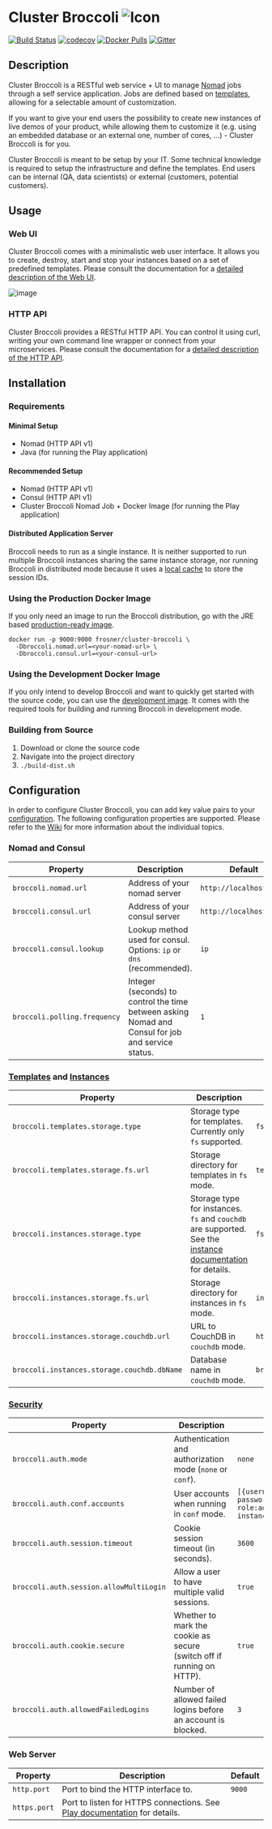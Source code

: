 # Cluster Broccoli ![Icon](https://github.com/FRosner/cluster-broccoli/raw/52dd3447343705bc2d2a76de7e19a84873d89d0c/public/images/favicon-readme.png)

[![Build Status](https://travis-ci.org/FRosner/cluster-broccoli.svg?branch=master)](https://travis-ci.org/FRosner/cluster-broccoli)
[![codecov](https://codecov.io/gh/FRosner/cluster-broccoli/branch/master/graph/badge.svg)](https://codecov.io/gh/FRosner/cluster-broccoli)
[![Docker Pulls](https://img.shields.io/docker/pulls/frosner/cluster-broccoli.svg?maxAge=2592000)](https://hub.docker.com/r/frosner/cluster-broccoli/)
[![Gitter](https://badges.gitter.im/FRosner/cluster-broccoli.svg)](https://gitter.im/FRosner/cluster-broccoli?utm_source=badge&utm_medium=badge&utm_campaign=pr-badge)

## Description

Cluster Broccoli is a RESTful web service + UI to manage [Nomad](https://www.nomadproject.io) jobs through a self service application. Jobs are defined based on [templates](https://github.com/FRosner/cluster-broccoli/wiki/Templates), allowing for a selectable amount of customization.

If you want to give your end users the possibility to create new instances of live demos of your product, while allowing them to customize it (e.g. using an embedded database or an external one, number of cores, ...) - Cluster Broccoli is for you.

Cluster Broccoli is meant to be setup by your IT. Some technical knowledge is required to setup the infrastructure and define the templates. End users can be internal (QA, data scientists) or external (customers, potential customers).

## Usage

### Web UI

Cluster Broccoli comes with a minimalistic web user interface. It allows you to create, destroy, start and stop your instances based on a set of predefined templates. Please consult the documentation for a [detailed description of the Web UI](https://github.com/FRosner/cluster-broccoli/wiki/Web-UI).

![image](https://cloud.githubusercontent.com/assets/3427394/26752821/f1e2c6a8-4858-11e7-81ed-82afa3017dea.png)

### HTTP API

Cluster Broccoli provides a RESTful HTTP API. You can control it using curl, writing your own command line wrapper or connect from your microservices. Please consult the documentation for a [detailed description of the HTTP API](https://github.com/FRosner/cluster-broccoli/wiki/HTTP-API-v1).

## Installation

### Requirements

#### Minimal Setup

- Nomad (HTTP API v1)
- Java (for running the Play application)

#### Recommended Setup

- Nomad (HTTP API v1)
- Consul (HTTP API v1)
- Cluster Broccoli Nomad Job + Docker Image (for running the Play application)

#### Distributed Application Server

Broccoli needs to run as a single instance.
It is neither supported to run multiple Broccoli instances sharing the same instance storage, nor running Broccoli in distributed mode because it uses a [local cache](http://www.ehcache.org/) to store the session IDs.

### Using the Production Docker Image

If you only need an image to run the Broccoli distribution, go with the JRE based [production-ready image](https://hub.docker.com/r/frosner/cluster-broccoli/).

```
docker run -p 9000:9000 frosner/cluster-broccoli \
  -Dbroccoli.nomad.url=<your-nomad-url> \
  -Dbroccoli.consul.url=<your-consul-url>
```

### Using the Development Docker Image

If you only intend to develop Broccoli and want to quickly get started with the source code, you can use the [development image](https://hub.docker.com/r/frosner/cluster-broccoli-dev/). It comes with the required tools for building and running Broccoli in development mode.

### Building from Source

1. Download or clone the source code
2. Navigate into the project directory
3. `./build-dist.sh`

## Configuration

In order to configure Cluster Broccoli, you can add key value pairs to your [configuration](https://www.playframework.com/documentation/2.4.x/Configuration).
The following configuration properties are supported. Please refer to the [Wiki](https://github.com/FRosner/cluster-broccoli/wiki) for more information about the individual topics.

### Nomad and Consul

| Property | Description | Default |
| -------- | ----------- | ------- |
| `broccoli.nomad.url` | Address of your nomad server | `http://localhost:4646` |
| `broccoli.consul.url` | Address of your consul server | `http://localhost:8500` |
| `broccoli.consul.lookup` | Lookup method used for consul. Options: `ip` or `dns` (recommended).| `ip` |
| `broccoli.polling.frequency` | Integer (seconds) to control the time between asking Nomad and Consul for job and service status. | `1` |

### [Templates](https://github.com/FRosner/cluster-broccoli/wiki/Templates) and [Instances](https://github.com/FRosner/cluster-broccoli/wiki/Instances)

| Property | Description | Default |
| -------- | ----------- | ------- |
| `broccoli.templates.storage.type` | Storage type for templates. Currently only `fs` supported. | `fs` |
| `broccoli.templates.storage.fs.url` | Storage directory for templates in `fs` mode. | `templates` |
| `broccoli.instances.storage.type` | Storage type for instances. `fs` and `couchdb` are supported. See the [instance documentation](https://github.com/FRosner/cluster-broccoli/wiki/Instances) for details. | `fs` |
| `broccoli.instances.storage.fs.url` | Storage directory for instances in `fs` mode. | `instances` |
| `broccoli.instances.storage.couchdb.url` | URL to CouchDB in `couchdb` mode. | `http://localhost:5984` |
| `broccoli.instances.storage.couchdb.dbName` | Database name in `couchdb` mode. | `broccoli_instances` |

### [Security](https://github.com/FRosner/cluster-broccoli/wiki/Security)

| Property | Description | Default |
| -------- | ----------- | ------- |
| `broccoli.auth.mode` | Authentication and authorization mode (`none` or `conf`). | `none` |
| `broccoli.auth.conf.accounts` | User accounts when running in `conf` mode. | `[{username:administrator, password:broccoli, role:administrator, instanceRegex:".*"}]` |
| `broccoli.auth.session.timeout` | Cookie session timeout (in seconds). | `3600` |
| `broccoli.auth.session.allowMultiLogin` | Allow a user to have multiple valid sessions. | `true` |
| `broccoli.auth.cookie.secure` | Whether to mark the cookie as secure (switch off if running on HTTP). | `true` |
| `broccoli.auth.allowedFailedLogins` | Number of allowed failed logins before an account is blocked. | `3` |

### Web Server

| Property | Description | Default |
| -------- | ----------- | ------- |
| `http.port` | Port to bind the HTTP interface to. | `9000` |
| `https.port` | Port to listen for HTTPS connections. See [Play documentation](https://www.playframework.com/documentation/2.4.x/ConfiguringHttps) for details. | |
